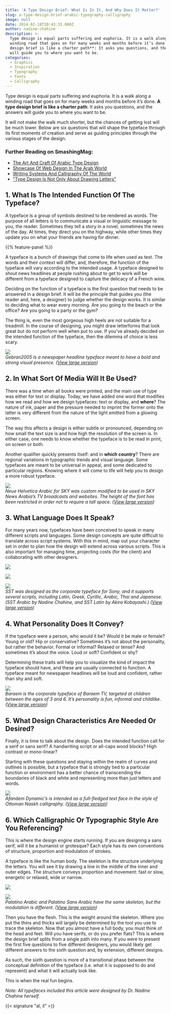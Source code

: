 ```yaml
---
title: 'A Type Design Brief: What Is In It, And Why Does It Matter?'
slug: a-type-design-brief-arabic-typography-calligraphy
image: null
date: 2014-02-18T20:43:33.000Z
author: nadine-chahine
description: >-
  Type design is equal parts suffering and euphoria. It is a walk along a
  winding road that goes on for many weeks and months before it’s done. **A type
  design brief is like a charter path**: It asks you questions, and the answers
  will guide you to where you want to be.
categories:
  - Graphics
  - Inspiration
  - Typography
  - Fonts
  - Calligraphy
---
```

Type design is equal parts suffering and euphoria. It is a walk along a winding road that goes on for many weeks and months before it’s done. **A type design brief is like a charter path**: It asks you questions, and the answers will guide you to where you want to be.

It will not make the walk much shorter, but the chances of getting lost will be much lower. Below are six questions that will shape the typeface through its first moments of creation and serve as guiding principles through the various stages of the design.</p>

### <span class="rh">Further Reading</span> on SmashingMag:

*   [The Art And Craft Of Arabic Type Design](https://www.smashingmagazine.com/2013/04/arabic-type-design-interview-nadine-chahine/)
*   [Showcase Of Web Design In The Arab World](https://www.smashingmagazine.com/2010/09/showcase-of-web-design-in-the-arab-world/)
*   [Writing Systems And Calligraphy Of The World](https://www.smashingmagazine.com/2010/05/the-beauty-of-typography-writing-systems-and-calligraphy-of-the-world/)
*   ["Type Design Is Not Only About Drawing Letters"](https://www.smashingmagazine.com/2014/04/interview-with-type-designer-khajag-apelian/)

## 1\. What Is The Intended Function Of The Typeface?

A typeface is a group of symbols destined to be rendered as words. The purpose of all letters is to communicate a visual or linguistic message to you, the reader. Sometimes they tell a story in a novel, sometimes the news of the day. At times, they direct you on the highway, while other times they update you on what your friends are having for dinner.

{{% feature-panel %}}

A typeface is a bunch of drawings that come to life when used as text. The words and their context will differ, and, therefore, the function of the typeface will vary according to the intended usage. A typeface designed to shout news headlines at people rushing about to get to work will be different from a typeface designed to capture the delicacy of a French wine.

Deciding on the function of a typeface is the first question that needs to be answered in a design brief. It will be the principle that guides you (the reader and, here, a designer) to judge whether the design works. It is similar to deciding what to wear every morning. Are you going to the beach or the office? Are you going to a party or the gym?

The thing is, even the most gorgeous high heels are not suitable for a treadmill. In the course of designing, you might draw letterforms that look great but do not perform well when put to use. If you’ve already decided on the intended function of the typeface, then the dilemma of choice is less scary.

[![](https://archive.smashing.media/assets/344dbf88-fdf9-42bb-adb4-46f01eedd629/eeadd45f-7278-4b2d-8fdb-70f12d33d152/image-1-500px.png)](https://archive.smashing.media/assets/344dbf88-fdf9-42bb-adb4-46f01eedd629/e3ad225b-1cc8-4db3-b619-ef863a75e074/image-1-1000px.png)  
_Gebran2005 is a newspaper headline typeface meant to have a bold and strong visual presence. ([View large version](https://archive.smashing.media/assets/344dbf88-fdf9-42bb-adb4-46f01eedd629/e3ad225b-1cc8-4db3-b619-ef863a75e074/image-1-1000px.png))_

## 2\. In What Sort Of Media Will It Be Used?

There was a time when all books were printed, and the main use of type was either for text or display. Today, we have added one word that modifies how we read and how we design typefaces: text or display, and **where**? The nature of ink, paper and the pressure needed to imprint the former onto the latter is very different from the nature of the light emitted from a glowing screen.

The way this affects a design is either subtle or pronounced, depending on how small the text size is and how high the resolution of the screen is. In either case, one needs to know whether the typeface is to be read in print, on screen or both.

Another qualifier quickly presents itself: and in **which country**? There are regional variations in typographic trends and visual language. Some typefaces are meant to be universal in appeal, and some dedicated to particular regions. Knowing where it will come to life will help you to design a more robust typeface.

[![](https://archive.smashing.media/assets/344dbf88-fdf9-42bb-adb4-46f01eedd629/17db42ba-0739-4e4f-9939-c0ff66162c95/sony-500px.jpg)](https://archive.smashing.media/assets/344dbf88-fdf9-42bb-adb4-46f01eedd629/f8717ae1-365b-4a73-be5f-4e87efdd008b/sony-1000px.jpg)  
_Neue Helvetica Arabic for SKY was custom modified to be used in SKY News Arabia’s TV broadcasts and websites. The height of the font has been restricted in order not to require a tall space. ([View large version](https://archive.smashing.media/assets/344dbf88-fdf9-42bb-adb4-46f01eedd629/f8717ae1-365b-4a73-be5f-4e87efdd008b/sony-1000px.jpg))_

## 3\. What Language Does It Speak?

For many years now, typefaces have been conceived to speak in many different scripts and languages. Some design concepts are quite difficult to translate across script systems. With this in mind, map out your character set in order to plan how the design will extend across various scripts. This is also important for managing time, projecting costs (for the client) and collaborating with other designers.

[![](https://archive.smashing.media/assets/344dbf88-fdf9-42bb-adb4-46f01eedd629/90719db1-7d0f-4085-8290-9995b807188a/image-2-500px.png)](https://archive.smashing.media/assets/344dbf88-fdf9-42bb-adb4-46f01eedd629/c257c771-b41e-4615-bdc4-4c9840d86e93/image-2-1000px.png)

[![](https://archive.smashing.media/assets/344dbf88-fdf9-42bb-adb4-46f01eedd629/6b2dabd9-7e58-4ae3-be69-6bbc08974bb9/image-3-500px.png)](https://archive.smashing.media/assets/344dbf88-fdf9-42bb-adb4-46f01eedd629/51eb2341-8d2c-4121-8217-9e83518f6cb2/image-3-1000px.png)

[![](https://archive.smashing.media/assets/344dbf88-fdf9-42bb-adb4-46f01eedd629/b2c8b28a-4fa6-4023-8dfb-88e48c5554db/image-4-500px.png)](https://archive.smashing.media/assets/344dbf88-fdf9-42bb-adb4-46f01eedd629/02096522-7d03-4126-bc52-fa7fad324a85/image-4-1000px.png)  
_SST was designed as the corporate typeface for Sony, and it supports several scripts, including Latin, Greek, Cyrillic, Arabic, Thai and Japanese. (SST Arabic by Nadine Chahine, and SST Latin by Akira Kobayashi.) ([View large version](https://archive.smashing.media/assets/344dbf88-fdf9-42bb-adb4-46f01eedd629/02096522-7d03-4126-bc52-fa7fad324a85/image-4-1000px.png))_

## 4\. What Personality Does It Convey?

If the typeface were a person, who would it be? Would it be male or female? Young or old? Hip or conservative? Sometimes it’s not about the personality, but rather the behavior. Formal or informal? Relaxed or tense? And sometimes it’s about the voice. Loud or soft? Confident or shy?

Determining these traits will help you to visualize the kind of impact the typeface should have, and these are usually connected to function. A typeface meant for newspaper headlines will be loud and confident, rather than shy and soft.

[![](https://archive.smashing.media/assets/344dbf88-fdf9-42bb-adb4-46f01eedd629/4589ce79-baa4-4bf0-83e3-350dacc3270d/image-5-500px.png)](https://archive.smashing.media/assets/344dbf88-fdf9-42bb-adb4-46f01eedd629/8130b0a9-054b-47e2-82f9-cee649104bfe/image-5-1000px.png)  
_Baraem is the corporate typeface of Baraem TV, targeted at children between the ages of 3 and 6\. It’s personality is fun, informal and childlike. ([View large version](https://archive.smashing.media/assets/344dbf88-fdf9-42bb-adb4-46f01eedd629/8130b0a9-054b-47e2-82f9-cee649104bfe/image-5-1000px.png))_

## 5\. What Design Characteristics Are Needed Or Desired?

Finally, it is time to talk about the design. Does the intended function call for a serif or sans serif? A handwriting script or all-caps wood blocks? High contrast or mono-linear?

Starting with these questions and staying within the realm of curves and outlines is possible, but a typeface that is strongly tied to a particular function or environment has a better chance of transcending the boundaries of black and white and representing more than just letters and words.

[![](https://archive.smashing.media/assets/344dbf88-fdf9-42bb-adb4-46f01eedd629/cb7d3935-676f-4210-961f-b31284ef0ad2/image-6-500px.png)](https://archive.smashing.media/assets/344dbf88-fdf9-42bb-adb4-46f01eedd629/96d21a0b-9776-4ddf-ab87-1c59cd6ede32/image-6-1000px.png)  
_Afandem Dynamic’s is intended as a full-fledged text face in the style of Ottoman Naskh calligraphy. ([View large version](https://archive.smashing.media/assets/344dbf88-fdf9-42bb-adb4-46f01eedd629/96d21a0b-9776-4ddf-ab87-1c59cd6ede32/image-6-1000px.png))_

## 6\. Which Calligraphic Or Typographic Style Are You Referencing?

This is where the design engine starts running. If you are designing a sans serif, will it be a humanist or grotesque? Each style has its own conventions of structure, proportion and modulation of strokes.

A typeface is like the human body. The skeleton is the structure underlying the letters. You will see it by drawing a line in the middle of the inner and outer edges. The structure conveys proportion and movement: fast or slow, energetic or relaxed, wide or narrow.

[![](https://archive.smashing.media/assets/344dbf88-fdf9-42bb-adb4-46f01eedd629/f3bc8c9d-2305-4440-a75b-d584b1ce77bb/image-7-500px.png)](https://archive.smashing.media/assets/344dbf88-fdf9-42bb-adb4-46f01eedd629/f5b070bb-002f-4256-a449-fc0b3d745b5c/image-7-1000px.png)

[![](https://archive.smashing.media/assets/344dbf88-fdf9-42bb-adb4-46f01eedd629/56b142c5-3365-4b7b-85c3-d29be045a77e/image-8-500px.png)](https://archive.smashing.media/assets/344dbf88-fdf9-42bb-adb4-46f01eedd629/905604ca-8faf-4802-a9de-fc183df6a516/image-8-1000px.png)  
_Palatino Arabic and Palatino Sans Arabic have the same skeleton, but the modulation is different. ([View large version](https://archive.smashing.media/assets/344dbf88-fdf9-42bb-adb4-46f01eedd629/905604ca-8faf-4802-a9de-fc183df6a516/image-8-1000px.png))_

Then you have the flesh. This is the weight around the skeleton. Where you put the thins and thicks will largely be determined by the tool you use to trace the skeleton. Now that you almost have a full body, you must think of the head and feet. Will you have serifs, or do you prefer flats? This is where the design brief splits from a single path into many. If you were to present the first five questions to five different designers, you would likely get different answers to the sixth question and, by extension, different designs.

As such, the sixth question is more of a transitional phase between the conceptual definition of the typeface (i.e. what it is supposed to do and represent) and what it will actually look like.

This is when the real fun begins.

_Note: All typefaces included this article were designed by Dr. Nadine Chahine herself._

{{< signature "al, il" >}}

